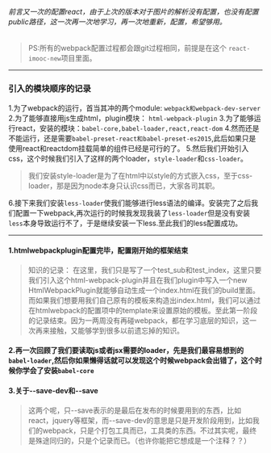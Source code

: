###### 前言又一次的配置react，由于上次的版本对于图片的解析没有配置，也没有配置public路径，这一次再一次地学习，再一次地重新，配置，希望够用。

> PS:所有的webpack配置过程都会跟git过程相同，前提是在这个 `react-imooc-new`项目里面。

*  *  *

### 引入的模块顺序的记录
1.为了webpack的运行，首当其冲的两个module:  `webpack和webpack-dev-server`
2.为了能够直接用js生成html，plugin模块： `html-webpack-plugin`
3.为了能够运行react，安装的模块：`babel-core,babel-loader,react,react-dom`
4.然而还是不能运行，还是需要`babel-preset-react和babel-preset-es2015`,此后如果只是使用react和reactdom挂载简单的组件已经是可行的了。
5.然后我们开始引入css，这个时候我们引入了这样的两个loader，`style-loader`和`css-loader`。
> 我们安装style-loader是为了在html中以style的方式嵌入css，至于css-loader，那是因为node本身只认识css而已，大家各司其职。

6.接下来我们安装`less-loader`使我们能够进行less语法的编译。安装完了之后我们配置一下webpack,再次运行的时候我发现我装了`less-loader`但是没有安装`less`本身导致运行不了，于是继续安装一下less.至此我们的less配置成功。
*  *  *

#### 1.htmlwebpackplugin配置完毕，配置刚开始的框架结束
> 知识的记录：
在这里，我们只是写了一个test_sub和test_index，这里只要我们引入这个html-webpack-plugin并且在我们plugin中写入一个new HtmlWebpackPlugin就能够自动生成一个index.html在我们的build里面。而如果我们想要用我们自己原有的模板来构造出index.html，我们可以通过在htmlwebpack的配置项中的template来设置原始的模板。至此第一阶段的记录结束。因为一两周没有再碰webpack，都在学习底层的知识，这一次再来接触，又能够学到很多以前遗忘掉的知识。

#### 2.再一次回顾了我们要读取js或者jsx需要的loader，先是我们最容易想到的`babel-loader`,然后你如果懒得话就可以发现这个时候webpack会出错了，这个时候你学会了安装`babel-core`

#### 3.关于--save-dev和--save
> 这两个呢，只--save表示的是最后在发布的时候要用到的东西，比如react，jquery等框架，而--save-dev的意思是只是开发阶段用到，比如我们的webpack，只是个打包工具而已，工具类的东西。不过其实呢，最终是殊途同归的，只是个记录而已。（也许你能把它想成是一个注释？？）